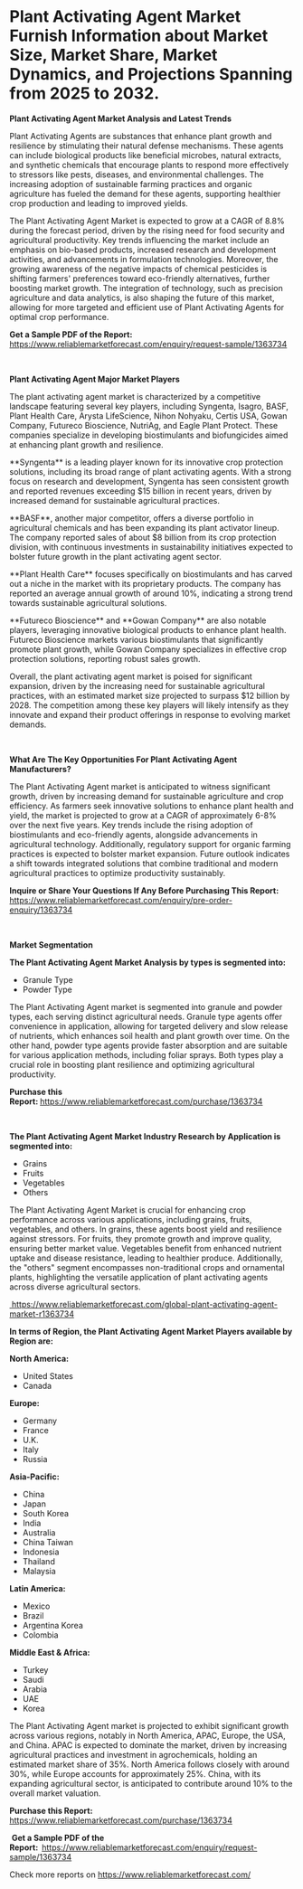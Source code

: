 <p><h1>Plant Activating Agent Market Furnish Information about Market Size, Market Share, Market Dynamics, and Projections Spanning from 2025 to 2032.</h1></p><p><strong>Plant Activating Agent Market Analysis and Latest Trends</strong></p>
<p><p>Plant Activating Agents are substances that enhance plant growth and resilience by stimulating their natural defense mechanisms. These agents can include biological products like beneficial microbes, natural extracts, and synthetic chemicals that encourage plants to respond more effectively to stressors like pests, diseases, and environmental challenges. The increasing adoption of sustainable farming practices and organic agriculture has fueled the demand for these agents, supporting healthier crop production and leading to improved yields.</p><p>The Plant Activating Agent Market is expected to grow at a CAGR of 8.8% during the forecast period, driven by the rising need for food security and agricultural productivity. Key trends influencing the market include an emphasis on bio-based products, increased research and development activities, and advancements in formulation technologies. Moreover, the growing awareness of the negative impacts of chemical pesticides is shifting farmers' preferences toward eco-friendly alternatives, further boosting market growth. The integration of technology, such as precision agriculture and data analytics, is also shaping the future of this market, allowing for more targeted and efficient use of Plant Activating Agents for optimal crop performance.</p></p>
<p><strong>Get a Sample PDF of the Report:&nbsp;</strong> <a href="https://www.reliablemarketforecast.com/enquiry/request-sample/1363734?utm_campaign=2866&utm_medium=2&utm_source=Github&utm_content=ia&utm_term=03042025&utm_id=plant-activating-agent">https://www.reliablemarketforecast.com/enquiry/request-sample/1363734</a></p>
<p>&nbsp;</p>
<p><strong>Plant Activating Agent Major Market Players</strong></p>
<p><p>The plant activating agent market is characterized by a competitive landscape featuring several key players, including Syngenta, Isagro, BASF, Plant Health Care, Arysta LifeScience, Nihon Nohyaku, Certis USA, Gowan Company, Futureco Bioscience, NutriAg, and Eagle Plant Protect. These companies specialize in developing biostimulants and biofungicides aimed at enhancing plant growth and resilience.</p><p>**Syngenta** is a leading player known for its innovative crop protection solutions, including its broad range of plant activating agents. With a strong focus on research and development, Syngenta has seen consistent growth and reported revenues exceeding $15 billion in recent years, driven by increased demand for sustainable agricultural practices.</p><p>**BASF**, another major competitor, offers a diverse portfolio in agricultural chemicals and has been expanding its plant activator lineup. The company reported sales of about $8 billion from its crop protection division, with continuous investments in sustainability initiatives expected to bolster future growth in the plant activating agent sector.</p><p>**Plant Health Care** focuses specifically on biostimulants and has carved out a niche in the market with its proprietary products. The company has reported an average annual growth of around 10%, indicating a strong trend towards sustainable agricultural solutions. </p><p>**Futureco Bioscience** and **Gowan Company** are also notable players, leveraging innovative biological products to enhance plant health. Futureco Bioscience markets various biostimulants that significantly promote plant growth, while Gowan Company specializes in effective crop protection solutions, reporting robust sales growth.</p><p>Overall, the plant activating agent market is poised for significant expansion, driven by the increasing need for sustainable agricultural practices, with an estimated market size projected to surpass $12 billion by 2028. The competition among these key players will likely intensify as they innovate and expand their product offerings in response to evolving market demands.</p></p>
<p>&nbsp;</p>
<p><strong>What Are The Key Opportunities For Plant Activating Agent Manufacturers?</strong></p>
<p><p>The Plant Activating Agent market is anticipated to witness significant growth, driven by increasing demand for sustainable agriculture and crop efficiency. As farmers seek innovative solutions to enhance plant health and yield, the market is projected to grow at a CAGR of approximately 6-8% over the next five years. Key trends include the rising adoption of biostimulants and eco-friendly agents, alongside advancements in agricultural technology. Additionally, regulatory support for organic farming practices is expected to bolster market expansion. Future outlook indicates a shift towards integrated solutions that combine traditional and modern agricultural practices to optimize productivity sustainably.</p></p>
<p><strong>Inquire or Share Your Questions If Any Before Purchasing This Report:</strong> <a href="https://www.reliablemarketforecast.com/enquiry/pre-order-enquiry/1363734?utm_campaign=2866&utm_medium=2&utm_source=Github&utm_content=ia&utm_term=03042025&utm_id=plant-activating-agent">https://www.reliablemarketforecast.com/enquiry/pre-order-enquiry/1363734</a></p>
<p>&nbsp;</p>
<p><strong>Market Segmentation</strong></p>
<p><strong>The Plant Activating Agent Market Analysis by types is segmented into:</strong></p>
<p><ul><li>Granule Type</li><li>Powder Type</li></ul></p>
<p><p>The Plant Activating Agent market is segmented into granule and powder types, each serving distinct agricultural needs. Granule type agents offer convenience in application, allowing for targeted delivery and slow release of nutrients, which enhances soil health and plant growth over time. On the other hand, powder type agents provide faster absorption and are suitable for various application methods, including foliar sprays. Both types play a crucial role in boosting plant resilience and optimizing agricultural productivity.</p></p>
<p><strong>Purchase this Report:&nbsp;</strong><a href="https://www.reliablemarketforecast.com/purchase/1363734?utm_campaign=2866&utm_medium=2&utm_source=Github&utm_content=ia&utm_term=03042025&utm_id=plant-activating-agent">https://www.reliablemarketforecast.com/purchase/1363734</a></p>
<p>&nbsp;</p>
<p><strong>The Plant Activating Agent Market Industry Research by Application is segmented into:</strong></p>
<p><ul><li>Grains</li><li>Fruits</li><li>Vegetables</li><li>Others</li></ul></p>
<p><p>The Plant Activating Agent Market is crucial for enhancing crop performance across various applications, including grains, fruits, vegetables, and others. In grains, these agents boost yield and resilience against stressors. For fruits, they promote growth and improve quality, ensuring better market value. Vegetables benefit from enhanced nutrient uptake and disease resistance, leading to healthier produce. Additionally, the "others" segment encompasses non-traditional crops and ornamental plants, highlighting the versatile application of plant activating agents across diverse agricultural sectors.</p></p>
<p><a href="https://www.reliablemarketforecast.com/global-plant-activating-agent-market-r1363734?utm_campaign=2866&utm_medium=2&utm_source=Github&utm_content=ia&utm_term=03042025&utm_id=plant-activating-agent">&nbsp;https://www.reliablemarketforecast.com/global-plant-activating-agent-market-r1363734</a></p>
<p><strong>In terms of Region, the Plant Activating Agent Market Players available by Region are:</strong></p>
<p>
    <p> <strong> North America: </strong>
        <ul>
            <li>United States</li>
            <li>Canada</li>
        </ul>
        </p> 
    <p> <strong> Europe: </strong>
        <ul>
            <li>Germany</li>
            <li>France</li>
            <li>U.K.</li>
            <li>Italy</li>
            <li>Russia</li>
        </ul>
        </p> 
    <p> <strong> Asia-Pacific: </strong>
        <ul>
            <li>China</li>
            <li>Japan</li>
            <li>South Korea</li>
            <li>India</li>
            <li>Australia</li>
            <li>China Taiwan</li>
            <li>Indonesia</li>
            <li>Thailand</li>
            <li>Malaysia</li>
        </ul>
        </p> 
    <p> <strong> Latin America: </strong>
        <ul>
            <li>Mexico</li>
            <li>Brazil</li>
            <li>Argentina Korea</li>
            <li>Colombia</li>
        </ul>
        </p> 
    <p> <strong> Middle East & Africa: </strong>
        <ul>
            <li>Turkey</li>
            <li>Saudi</li>
            <li>Arabia</li>
            <li>UAE</li>
            <li>Korea</li>
        </ul>
    </p>
    </p>
<p><p>The Plant Activating Agent market is projected to exhibit significant growth across various regions, notably in North America, APAC, Europe, the USA, and China. APAC is expected to dominate the market, driven by increasing agricultural practices and investment in agrochemicals, holding an estimated market share of 35%. North America follows closely with around 30%, while Europe accounts for approximately 25%. China, with its expanding agricultural sector, is anticipated to contribute around 10% to the overall market valuation.</p></p>
<p><strong>Purchase this Report: </strong><a href="https://www.reliablemarketforecast.com/purchase/1363734?utm_campaign=2866&utm_medium=2&utm_source=Github&utm_content=ia&utm_term=03042025&utm_id=plant-activating-agent">https://www.reliablemarketforecast.com/purchase/1363734</a></p>
<p>&nbsp;<strong>Get a Sample PDF of the Report:&nbsp;&nbsp;</strong><a href="https://www.reliablemarketforecast.com/enquiry/request-sample/1363734?utm_campaign=2866&utm_medium=2&utm_source=Github&utm_content=ia&utm_term=03042025&utm_id=plant-activating-agent">https://www.reliablemarketforecast.com/enquiry/request-sample/1363734</a></p>
<p><strong></strong></p>
<p>Check more reports on <a href="https://www.reliablemarketforecast.com/?utm_campaign=2866&utm_medium=2&utm_source=Github&utm_content=ia&utm_term=03042025&utm_id=plant-activating-agent">https://www.reliablemarketforecast.com/</a></p>